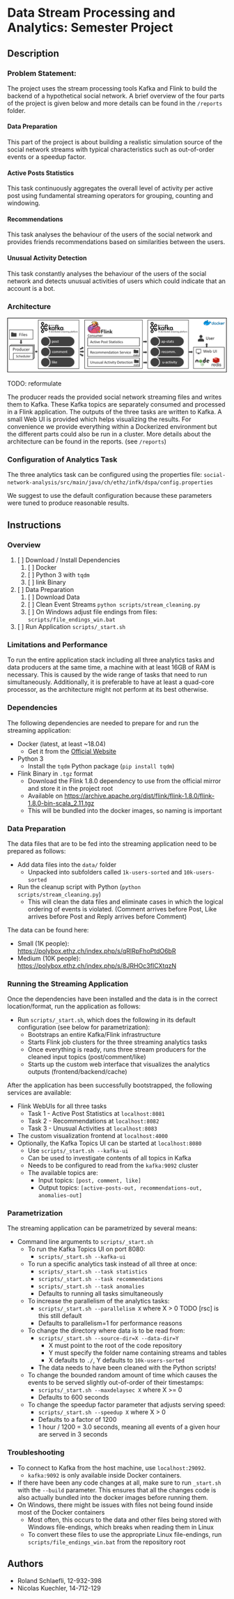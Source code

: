 # Data Stream Processing and Analytics: Semester Project

## Description
### Problem Statement:
The project uses the stream processing tools Kafka and Flink to build the backend of a hypothetical social network.
A brief overview of the four parts of the project is given below and more details can be found in the `/reports` folder.

#### Data Preparation
This part of the project is about building a realistic simulation source of the social network streams with typical characteristics such as out-of-order events or a speedup factor.

#### Active Posts Statistics
This task continuously aggregates the overall level of activity per active post using fundamental streaming operators for grouping, counting and windowing.

#### Recommendations
This task analyses the behaviour of the users of the social network and provides friends recommendations based on similarities between the users.

####  Unusual Activity Detection
This task constantly analyses the behaviour of the users of the social network and detects unusual activities of users which could indicate that an account is a bot.

### Architecture

![](reports/architecture-overview-v3.png)

TODO: reformulate

The producer reads the provided social network streaming files and writes them to Kafka.
These Kafka topics are separately consumed and processed in a Flink application.
The outputs of the three tasks are written to Kafka.
A small Web UI is provided which helps visualizing the results.
For convenience we provide everything within a Dockerized environment but the different parts could also be run in a cluster.
More details about the architecture can be found in the reports. (see `/reports`)

### Configuration of Analytics Task
The three analytics task can be configured using the properties file:
`social-network-analysis/src/main/java/ch/ethz/infk/dspa/config.properties`

We suggest to use the default configuration because these parameters were tuned to produce reasonable results.

## Instructions

### Overview

1. [ ] Download / Install Dependencies
    1. [ ] Docker
    2. [ ] Python 3 with `tqdm`
    3. [ ] link Binary
2. [ ] Data Preparation
    1. [ ] Download Data
    2. [ ] Clean Event Streams `python scripts/stream_cleaning.py`
    3. [ ] On Windows adjust file endings from files: `scripts/file_endings_win.bat`
3. [ ] Run Application `scripts/_start.sh`


### Limitations and Performance

To run the entire application stack including all three analytics tasks and data producers at the same time, a machine with at least 16GB of RAM is necessary. This is caused by the wide range of tasks that need to run simultaneously. Additionally, it is preferable to have at least a quad-core processor, as the architecture might not perform at its best otherwise.

### Dependencies

The following dependencies are needed to prepare for and run the streaming application:

- Docker (latest, at least ~18.04)
  - Get it from the [Official Website](https://www.docker.com/get-started)
- Python 3
  - Install the `tqdm` Python package (`pip install tqdm`)
- Flink Binary in `.tgz` format
  - Download the Flink 1.8.0 dependency to use from the official mirror and store it in the project root
  - Available on https://archive.apache.org/dist/flink/flink-1.8.0/flink-1.8.0-bin-scala_2.11.tgz
  - This will be bundled into the docker images, so naming is important

### Data Preparation

The data files that are to be fed into the streaming application need to be prepared as follows:

- Add data files into the `data/` folder
  - Unpacked into subfolders called `1k-users-sorted` and `10k-users-sorted`
- Run the cleanup script with Python (`python scripts/stream_cleaning.py`)
  - This will clean the data files and eliminate cases in which the logical ordering of events is violated.
    (Comment arrives before Post, Like arrives before Post and Reply arrives before Comment)

The data can be found here:
- Small (1K people): https://polybox.ethz.ch/index.php/s/qRlRpFhoPtdO6bR   
- Medium (10K people): https://polybox.ethz.ch/index.php/s/8JRHOc3fICXtqzN

### Running the Streaming Application

Once the dependencies have been installed and the data is in the correct location/format, run the application as follows:

- Run `scripts/_start.sh`, which does the following in its default configuration (see below for parametrization):
  - Bootstraps an entire Kafka/Flink infrastructure
  - Starts Flink job clusters for the three streaming analytics tasks
  - Once everything is ready, runs three stream producers for the cleaned input topics (post/comment/like)
  - Starts up the custom web interface that visualizes the analytics outputs (frontend/backend/cache)

After the application has been successfully bootstrapped, the following services are available:

- Flink WebUIs for all three tasks
  - Task 1 - Active Post Statistics at `localhost:8081`
  - Task 2 - Recommendations at `localhost:8082`
  - Task 3 - Unusual Activities at `localhost:8083`
- The custom visualization frontend at `localhost:4000`
- Optionally, the Kafka Topics UI can be started at `localhost:8080`
  - Use `scripts/_start.sh --kafka-ui`
  - Can be used to investigate contents of all topics in Kafka
  - Needs to be configured to read from the `kafka:9092` cluster
  - The available topics are:
    - Input topics: `[post, comment, like]`
    - Output topics: `[active-posts-out, recommendations-out, anomalies-out]`

### Parametrization

The streaming application can be parametrized by several means:

- Command line arguments to `scripts/_start.sh`
  - To run the Kafka Topics UI on port 8080:
    - `scripts/_start.sh --kafka-ui`
  - To run a specific analytics task instead of all three at once:
    - `scripts/_start.sh --task statistics`
    - `scripts/_start.sh --task recommendations`
    - `scripts/_start.sh --task anomalies`
    - Defaults to running all tasks simultaneously
  - To increase the parallelism of the analytics tasks:
    - `scripts/_start.sh --parallelism X` where X > 0
    TODO [rsc] is this still default
    - Defaults to parallelism=1 for performance reasons
  - To change the directory where data is to be read from:
    - `scripts/_start.sh --source-dir=X --data-dir=Y`
      - X must point to the root of the code repository
      - Y must specify the folder name containing streams and tables
      - X defaults to `./`, Y defaults to `10k-users-sorted`
    - The data needs to have been cleaned with the Python scripts!
  - To change the bounded random amount of time which causes the events to be served slightly out-of-order of their timestamps:
    - `scripts/_start.sh --maxdelaysec X` where X >= 0
    - Defaults to 600 seconds
  - To change the speedup factor parameter that adjusts serving speed:
    - `scripts/_start.sh --speedup X` where X > 0
    - Defaults to a factor of 1200
    - 1 hour / 1200 = 3.0 seconds, meaning all events of a given hour are served in 3 seconds

### Troubleshooting

- To connect to Kafka from the host machine, use `localhost:29092`.
  - `kafka:9092` is only available inside Docker containers.
- If there have been any code changes at all, make sure to run `_start.sh` with the `--build` parameter. This ensures that all the changes code is also actually bundled into the docker images before running them.
- On Windows, there might be issues with files not being found inside most of the Docker containers
  - Most often, this occurs to the data and other files being stored with Windows file-endings, which breaks when reading them in Linux
  - To convert these files to use the appropriate Linux file-endings, run `scripts/file_endings_win.bat` from the repository root

## Authors
- Roland Schlaefli, 12-932-398
- Nicolas Kuechler, 14-712-129
